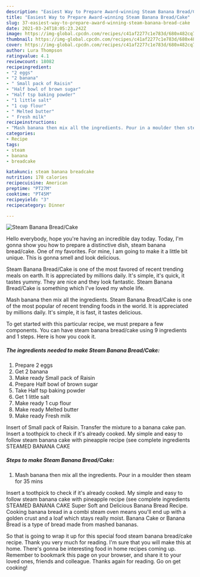 ```yaml
---
description: "Easiest Way to Prepare Award-winning Steam Banana Bread/Cake"
title: "Easiest Way to Prepare Award-winning Steam Banana Bread/Cake"
slug: 37-easiest-way-to-prepare-award-winning-steam-banana-bread-cake
date: 2021-03-24T18:05:23.242Z
image: https://img-global.cpcdn.com/recipes/c41af2277c1e783d/680x482cq70/steam-banana-breadcake-recipe-main-photo.jpg
thumbnail: https://img-global.cpcdn.com/recipes/c41af2277c1e783d/680x482cq70/steam-banana-breadcake-recipe-main-photo.jpg
cover: https://img-global.cpcdn.com/recipes/c41af2277c1e783d/680x482cq70/steam-banana-breadcake-recipe-main-photo.jpg
author: Lura Thompson
ratingvalue: 4.1
reviewcount: 18082
recipeingredient:
- "2 eggs"
- "2 banana"
- " Small pack of Raisin"
- "Half bowl of brown sugar"
- "Half tsp baking powder"
- "1 little salt"
- "1 cup flour"
- " Melted butter"
- " Fresh milk"
recipeinstructions:
- "Mash banana then mix all the ingredients. Pour in a moulder then steam for 35 mins"
categories:
- Recipe
tags:
- steam
- banana
- breadcake

katakunci: steam banana breadcake 
nutrition: 178 calories
recipecuisine: American
preptime: "PT27M"
cooktime: "PT45M"
recipeyield: "3"
recipecategory: Dinner

---
```



![Steam Banana Bread/Cake](https://img-global.cpcdn.com/recipes/c41af2277c1e783d/680x482cq70/steam-banana-breadcake-recipe-main-photo.jpg)

Hello everybody, hope you're having an incredible day today. Today, I'm gonna show you how to prepare a distinctive dish, steam banana bread/cake. One of my favorites. For mine, I am going to make it a little bit unique. This is gonna smell and look delicious.

Steam Banana Bread/Cake is one of the most favored of recent trending meals on earth. It is appreciated by millions daily. It's simple, it's quick, it tastes yummy. They are nice and they look fantastic. Steam Banana Bread/Cake is something which I've loved my whole life.

Mash banana then mix all the ingredients. Steam Banana Bread/Cake is one of the most popular of recent trending foods in the world. It is appreciated by millions daily. It&#39;s simple, it is fast, it tastes delicious.


To get started with this particular recipe, we must prepare a few components. You can have steam banana bread/cake using 9 ingredients and 1 steps. Here is how you cook it.

<!--inarticleads1-->

##### The ingredients needed to make Steam Banana Bread/Cake:

1. Prepare 2 eggs
1. Get 2 banana
1. Make ready  Small pack of Raisin
1. Prepare Half bowl of brown sugar
1. Take Half tsp baking powder
1. Get 1 little salt
1. Make ready 1 cup flour
1. Make ready  Melted butter
1. Make ready  Fresh milk


Insert of Small pack of Raisin. Transfer the mixture to a banana cake pan. Insert a toothpick to check if it&#39;s already cooked. My simple and easy to follow steam banana cake with pineapple recipe (see complete ingredients STEAMED BANANA CAKE 

<!--inarticleads2-->

##### Steps to make Steam Banana Bread/Cake:

1. Mash banana then mix all the ingredients. Pour in a moulder then steam for 35 mins


Insert a toothpick to check if it&#39;s already cooked. My simple and easy to follow steam banana cake with pineapple recipe (see complete ingredients STEAMED BANANA CAKE Super Soft and Delicious Banana Bread Recipe. Cooking banana bread in a combi steam oven means you&#39;ll end up with a golden crust and a loaf which stays really moist. Banana Cake or Banana Bread is a type of bread made from mashed bananas. 

So that is going to wrap it up for this special food steam banana bread/cake recipe. Thank you very much for reading. I'm sure that you will make this at home. There's gonna be interesting food in home recipes coming up. Remember to bookmark this page on your browser, and share it to your loved ones, friends and colleague. Thanks again for reading. Go on get cooking!
